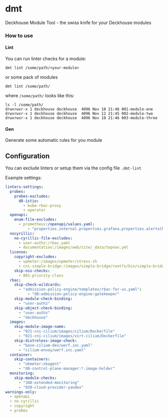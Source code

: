 # dmt

Deckhouse Module Tool - the swiss knife for your Deckhouse modules

### How to use

#### Lint

You can run linter checks for a module:
```shell
dmt lint /some/path/<your-module>
```
or some pack of modules
```shell
dmt lint /some/path/
```
where `/some/path/` looks like this:
```shell
ls -l /some/path/
drwxrwxr-x 1 deckhouse deckhouse  4096 Nov 10 21:46 001-module-one
drwxrwxr-x 1 deckhouse deckhouse  4096 Nov 12 21:45 002-module-two
drwxrwxr-x 1 deckhouse deckhouse  4096 Nov 10 21:46 003-module-three
```


#### Gen

Generate some automatic rules for you module
<Coming soon>



## Configuration

You can exclude linters or setup them via the config file `.dmt-lint`

Example settings:

```yaml
linters-settings:
  probes:
    probes-excludes:
      d8-istio:
        - kube-rbac-proxy
        - operator
  openapi:
    enum-file-excludes:
      - prometheus:/openapi/values.yaml:
          - "properties.internal.properties.grafana.properties.alertsChannelsConfig.properties.notifiers.items.properties.type"
  nocyrillic:
    no-cyrillic-file-excludes:
      - user-authz:/rbac.yaml
      - documentation:/images/web/site/_data/topnav.yml
  license:
    copyright-excludes:
      - upmeter:/images/upmeter/stress.sh
      - cni-simple-bridge:/images/simple-bridge/rootfs/bin/simple-bridge
    skip-oss-checks:
      - 001-priority-class
  rbac:
    skip-check-wildcards:
      - "admission-policy-engine/templates/rbac-for-us.yaml":
          - "d8:admission-policy-engine:gatekeeper"
    skip-module-check-binding:
      - "user-authz"
    skip-object-check-binding:
      - "user-authz"
      - "deckhouse"
  images:
    skip-module-image-name:
      - "021-cni-cilium/images/cilium/Dockerfile"
      - "021-cni-cilium/images/virt-cilium/Dockerfile"
    skip-distroless-image-check:
      - "base-cilium-dev/werf.inc.yaml"
      - "cilium-envoy/werf.inc.yaml"
  container:
    skip-containers:
      - "okmeter:okagent"
      - "d8-control-plane-manager:*.image-holder"
  monitoring:
    skip-module-checks:
      - "340-extended-monitoring"
      - "030-cloud-provider-yandex"
warnings-only:
  - openapi
  - no-cyrillic
  - copyright
  - probes
```
